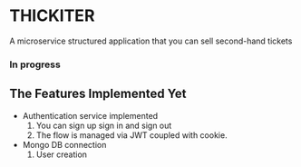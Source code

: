 # THICKITER
A microservice structured application that you can sell second-hand tickets <br />

### In progress

## The Features Implemented Yet
- Authentication service implemented <br />
    1. You can sign up sign in and sign out
    2. The flow is managed via JWT coupled with cookie.
- Mongo DB connection
    1. User creation